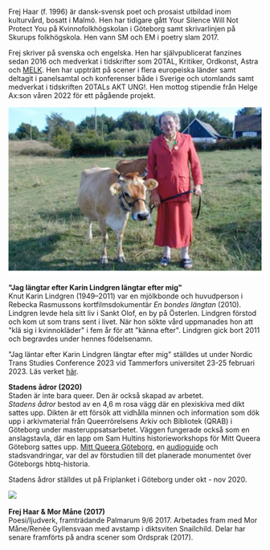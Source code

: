<p>
    Frej Haar (f. 1996) är dansk-svensk poet och prosaist utbildad inom kulturvård, bosatt i Malmö. Hen har tidigare gått Your Silence Will Not Protect You på Kvinnofolkhögskolan i Göteborg samt skrivarlinjen på Skurups folkhögskola. Hen vann SM och EM i poetry slam 2017.
</p>
<p>
    Frej skriver på svenska och engelska. Hen har självpublicerat fanzines sedan 2016 och medverkat i tidskrifter som 20TAL, Kritiker, Ordkonst, Astra och <a href="https://www.melkmag.com/">MELK</a>. Hen har uppträtt på scener i flera europeiska länder samt deltagit i panelsamtal och konferenser både i Sverige och utomlands samt medverkat i tidskriften 20TALs AKT UNG!. Hen mottog stipendie från Helge Ax:son våren 2022 för ett pågående projekt.
</p>

<div class="image-with-credit right">
    <img src="karin_img_adj.png">
</div>
<p>
    <b>"Jag längtar efter Karin Lindgren längtar efter mig"</b> <br> Knut Karin Lindgren (1949–2011) var en mjölkbonde och huvudperson i Rebecka Rasmussons kortfilmsdokumentär <i>En bondes längtan</i> (2010). Lindgren levde hela sitt liv i Sankt Olof, en by på Österlen. Lindgren förstod och kom ut som trans sent i livet. När hon sökte vård uppmanades hon att "klä sig i kvinnokläder" i fem år för att "känna efter". Lindgren gick bort 2011 och begravdes under hennes födelsenamn.
</p>
<p>
    "Jag läntar efter Karin Lindgren längtar efter mig" ställdes ut under Nordic Trans Studies Conference 2023 vid Tammerfors universitet 23-25 februari 2023. Läs verket <a href="https://frejhaar.se/long-for-karin-lindgren.html">här</a>.
</p>
<p>
    <b>Stadens ådror (2020)</b> <br> Staden är inte bara queer. Den är också skapad av arbetet.<br> <i>Stadens ådror</i> bestod av en 4,6 m rosa vägg där en plexiskiva med dikt sattes upp. Dikten är ett försök att vidhålla minnen och information som dök upp i arkivmaterial från Queerrörelsens Arkiv och Bibliotek (QRAB) i Göteborg under masteruppsatsarbetet. Väggen fungerade också som en anslagstavla, där en lapp om Sam Hultins historieworkshops för Mitt Queera Göteborg sattes upp. <a href="https://www.facebook.com/Mitt-Queera-G%C3%B6teborg-106689931276260/">Mitt Queera Göteborg</a>, en <a href="https://izi.travel/browse/ac3eeb6d-4a43-4b07-961a-00edd3492843/sv">audioguide</a> och stadsvandringar, var del av förstudien till det planerade monumentet över Göteborgs hbtq-historia.
</p>
<p>
    Stadens ådror ställdes ut på Friplanket i Göteborg under okt - nov 2020.
</p>
<div class="image-with-credit right">
    <img src="pressbild.png">
</div>
<p>
    <b> Frej Haar & Mor Måne (2017)</b> <br> Poesi/ljudverk, framträdande Palmarum 9/6 2017. Arbetades fram med Mor Måne/Renée Gyllensvaan med avstamp i diktsviten Snailchild. Delar har senare framförts på andra scener som Ordsprak (2017).
</p>
    

